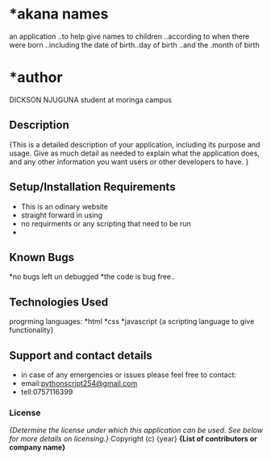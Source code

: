 # *akana names 
an application ..to help give names to children ..according to when there were born ..including the date of birth..day of birth ..and the .month of birth

# *author
DICKSON NJUGUNA
student at moringa campus
## Description
{This is a detailed description of your application, including its purpose and usage.  Give as much detail as needed to explain what the application does, and any other information you want users or other developers to have. }
## Setup/Installation Requirements
* This is an odinary website
* straight forward in using
* no requirments or any scripting that need to be run
* 
## Known Bugs
*no bugs left un debugged
*the code is bug free..
## Technologies Used
progrming languages:
          *html
          *css
          *javascript {a scripting language to give functionality}
## Support and contact details
* in case of any emergencies or issues please feel free to contact:
* email:pythonscript254@gmail.com
* tell:0757116399
### License
*{Determine the license under which this application can be used.  See below for more details on licensing.}*
Copyright (c) {year} **{List of contributors or company name}**
  
